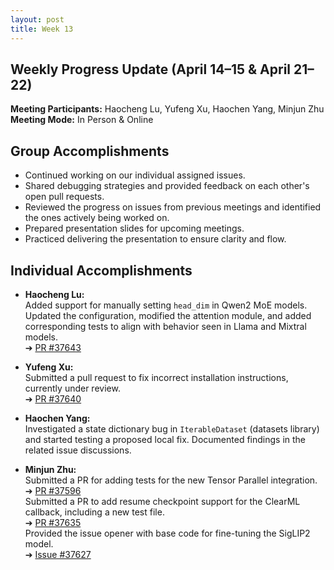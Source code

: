 ```yaml
---
layout: post
title: Week 13
---
```




## Weekly Progress Update (April 14–15 & April 21–22)

**Meeting Participants:** Haocheng Lu, Yufeng Xu, Haochen Yang, Minjun Zhu  
**Meeting Mode:** In Person & Online  

## Group Accomplishments

- Continued working on our individual assigned issues.
- Shared debugging strategies and provided feedback on each other's open pull requests.
- Reviewed the progress on issues from previous meetings and identified the ones actively being worked on.
- Prepared presentation slides for upcoming meetings.
- Practiced delivering the presentation to ensure clarity and flow.

<!--more-->

## Individual Accomplishments

- **Haocheng Lu:**  
  Added support for manually setting `head_dim` in Qwen2 MoE models. Updated the configuration, modified the attention module, and added corresponding tests to align with behavior seen in Llama and Mixtral models.  
  ➔ [PR #37643](https://github.com/huggingface/transformers/pull/37643)

- **Yufeng Xu:**  
  Submitted a pull request to fix incorrect installation instructions, currently under review.  
  ➔ [PR #37640](https://github.com/huggingface/transformers/pull/37640)

- **Haochen Yang:**  
  Investigated a state dictionary bug in `IterableDataset` (datasets library) and started testing a proposed local fix. Documented findings in the related issue discussions.

- **Minjun Zhu:**  
  Submitted a PR for adding tests for the new Tensor Parallel integration.  
  ➔ [PR #37596](https://github.com/huggingface/transformers/pull/37596)  
  Submitted a PR to add resume checkpoint support for the ClearML callback, including a new test file.  
  ➔ [PR #37635](https://github.com/huggingface/transformers/pull/37635)  
  Provided the issue opener with base code for fine-tuning the SigLIP2 model.  
  ➔ [Issue #37627](https://github.com/huggingface/transformers/issues/37627)
